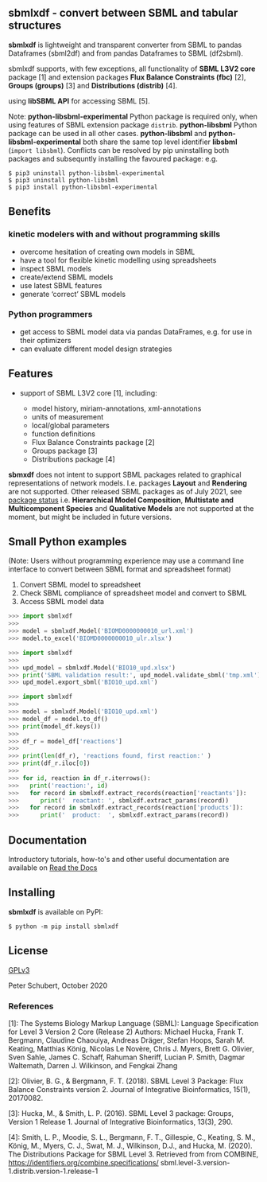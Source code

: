## sbmlxdf - convert between SBML and tabular structures

**sbmlxdf** is lightweight and transparent converter from
SBML to pandas Dataframes (sbml2df) and
from pandas Dataframes to SBML (df2sbml).

sbmlxdf supports, with few exceptions, all functionality of **SBML L3V2
core** package [1] and extension packages **Flux Balance Constraints
(fbc)** [2], **Groups (groups)** [3] and **Distributions
(distrib)** [4].

using **libSBML API** for accessing SBML [5].

Note: **python-libsbml-experimental** Python package is required only,
when using features of SBML extension package `distrib`. 
**python-libsbml** Python package can be used in all other cases.
**python-libsbml** and **python-libsbml-experimental** both share the 
same top level identifier **libsbml** (`import libsbml`). Conflicts can be resolved by
pip uninstalling both packages and subsequntly installing the 
favoured package: e.g.

    $ pip3 uninstall python-libsbml-experimental
    $ pip3 uninstall python-libsbml
    $ pip3 install python-libsbml-experimental

## Benefits

### kinetic modelers with and without programming skills
- overcome hesitation of creating own models in SBML
- have a tool for flexible kinetic modelling using spreadsheets
- inspect SBML models
- create/extend SBML models
- use latest SBML features
- generate ‘correct’ SBML models

### Python programmers
- get access to SBML model data via pandas DataFrames,
  e.g. for use in their optimizers
- can evaluate different model design strategies

## Features
- support of SBML L3V2 core [1], including:

  - model history, miriam-annotations, xml-annotations
  - units of measurement
  - local/global parameters
  - function definitions
  - Flux Balance Constraints package [2]
  - Groups package [3]
  - Distributions package [4]

 **sbmxdf** does not intent to support SBML packages related to graphical
 representations of network models. I.e. packages **Layout** and
 **Rendering** are not supported. Other released SBML packages as of July
 2021, see [package status](http://sbml.org/Documents/Specifications)
 i.e. **Hierarchical Model Composition**,
 **Multistate and Multicomponent Species** and **Qualitative Models** are
 not supported at the moment, but might be included in future versions.

## Small Python examples

(Note: Users without programming experience may use a command line interface
to convert between SBML format and spreadsheet format)

   1. Convert SBML model to spreadsheet
   2. Check SBML compliance of spreadsheet model and convert to SBML
   3. Access SBML model data

```python
>>> import sbmlxdf
>>>
>>> model = sbmlxdf.Model('BIOMD0000000010_url.xml')
>>> model.to_excel('BIOMD0000000010_ulr.xlsx')
```

```python
>>> import sbmlxdf
>>>
>>> upd_model = sbmlxdf.Model('BIO10_upd.xlsx')
>>> print('SBML validation result:', upd_model.validate_sbml('tmp.xml'))
>>> upd_model.export_sbml('BIO10_upd.xml')
```

```python
>>> import sbmlxdf
>>>
>>> model = sbmlxdf.Model('BIO10_upd.xml')
>>> model_df = model.to_df()
>>> print(model_df.keys())
>>>
>>> df_r = model_df['reactions']
>>>
>>> print(len(df_r), 'reactions found, first reaction:' )
>>> print(df_r.iloc[0])
>>>
>>> for id, reaction in df_r.iterrows():
>>>   print('reaction:', id)
>>>   for record in sbmlxdf.extract_records(reaction['reactants']):
>>>      print('  reactant: ', sbmlxdf.extract_params(record))
>>>   for record in sbmlxdf.extract_records(reaction['products']):
>>>      print('  product:  ', sbmlxdf.extract_params(record))
```

## Documentation

Introductory tutorials, how-to's and other useful documentation are available
on [Read the Docs](https://sbmlxdf.readthedocs.io/en/latest/index.html)

## Installing

**sbmlxdf** is available on PyPI:

```console
$ python -m pip install sbmlxdf
```

## License

[GPLv3](LICENSE.txt)


Peter Schubert, October 2020

### References

[1]: The Systems Biology Markup Language (SBML): Language Specification for
Level 3 Version 2 Core (Release 2) Authors: Michael Hucka, Frank T. Bergmann,
Claudine Chaouiya, Andreas Dräger, Stefan Hoops, Sarah M. Keating, Matthias
König, Nicolas Le Novère, Chris J. Myers, Brett G. Olivier, Sven Sahle,
James C. Schaff, Rahuman Sheriff, Lucian P. Smith, Dagmar Waltemath,
Darren J. Wilkinson, and Fengkai Zhang

[2]: Olivier, B. G., & Bergmann, F. T. (2018). SBML Level 3 Package:
Flux Balance Constraints version 2. Journal of Integrative Bioinformatics,
15(1), 20170082.

[3]: Hucka, M., & Smith, L. P. (2016). SBML Level 3 package: Groups,
Version 1 Release 1. Journal of Integrative Bioinformatics, 13(3), 290.

[4]: Smith, L. P., Moodie, S. L., Bergmann, F. T., Gillespie, C., Keating,
S. M., König, M., Myers, C. J., Swat, M. J., Wilkinson, D.J.,
and Hucka, M. (2020). The Distributions Package for SBML Level 3.
Retrieved from from COMBINE, https://identifiers.org/combine.specifications/
sbml.level-3.version-1.distrib.version-1.release-1
